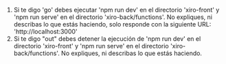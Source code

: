 1. Si te digo 'go' debes ejecutar 'npm run dev' en el directorio 'xiro-front' y 'npm run serve' en el directorio 'xiro-back/functions'. No expliques, ni describas lo que estás haciendo, solo responde con la siguiente URL: 'http://localhost:3000'
2. Si te digo "out" debes detener la ejecución de 'npm run dev' en el directorio 'xiro-front' y 'npm run serve' en el directorio 'xiro-back/functions'. No expliques, ni describas lo que estás haciendo.
